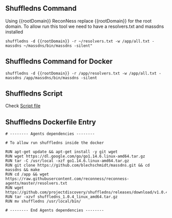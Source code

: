 ## Shuffledns Command

Using {{rootDomain}} ReconNess replace {{rootDomain}} for the root domain.
To allow run this tool we need to have a resolvers.txt and massdns installed

```
shuffledns -d {{rootDomain}} -r ~/resolvers.txt -w /app/all.txt -massdns ~/massdns/bin/massdns -silent"
```

## Shuffledns Command for Docker

```
shuffledns -d {{rootDomain}} -r /app/resolvers.txt -w /app/all.txt -massdns /app/massdns/bin/massdns -silent
```

## Shuffledns Script

Check [Script file](https://github.com/reconness/reconness-agents/blob/master/Shuffledns/Script)

## Shuffledns Dockerfile Entry

```
# -------- Agents dependencies -------- 

# To allow run shuffledns inside the docker

RUN apt-get update && apt-get install -y git wget
RUN wget https://dl.google.com/go/go1.14.6.linux-amd64.tar.gz
RUN tar -C /usr/local -xzf go1.14.6.linux-amd64.tar.gz
RUN git clone https://github.com/blechschmidt/massdns.git && cd massdns && make
RUN cd /app && wget https://raw.githubusercontent.com/reconness/reconness-agents/master/resolvers.txt
RUN wget https://github.com/projectdiscovery/shuffledns/releases/download/v1.0.4/shuffledns_1.0.4_linux_amd64.tar.gz
RUN tar -xzvf shuffledns_1.0.4_linux_amd64.tar.gz
RUN mv shuffledns /usr/local/bin/

# -------- End Agents dependencies -------- 
```
